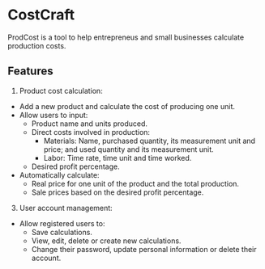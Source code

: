 # CostCraft
ProdCost is a tool to help entrepreneus and small businesses calculate production costs.

## Features
1. Product cost calculation:
  - Add a new product and calculate the cost of producing one unit.
  - Allow users to input:
    - Product name and units produced.
    - Direct costs involved in production:
      - Materials: Name, purchased quantity, its measurement unit and price; and used quantity and its measurement unit.
      - Labor: Time rate, time unit and time worked. 
    - Desired profit percentage.
  - Automatically calculate:
    - Real price for one unit of the product and the total production.
    - Sale prices based on the desired profit percentage.
3. User account management:
  - Allow registered users to:
    - Save calculations.
    - View, edit, delete or create new calculations.
    - Change their password, update personal information or delete their account.